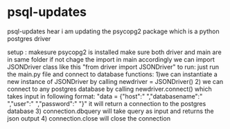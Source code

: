 # psql-updates
psql-updates
hear i am updating the psycopg2 package which is a python postgres driver 

setup :
    makesure psycopg2 is installed
    make sure both driver and main are in same folder if not chage the import in main accordingly
    we can import JSONDriver class like this "from driver import JSONDriver"
to run:
  just run the main.py file and connect to database 
functions:
   1)we can instantiate a new instance of JSONDriver by calling newdriver = JSONDriver()
   2) we can connect to any postgres database by calling newdriver.connect() which takes input in following format:
  "data = {"host":" ","databasename":" ","user":" ","password":" "}" it will return a connection to the postgres database
   3) connection.dbquery will take query as input and returns the json output
   4) connection.close will close the connection
